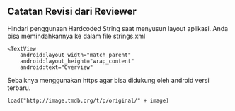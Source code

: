 ## Catatan Revisi dari Reviewer

Hindari penggunaan Hardcoded String saat menyusun layout aplikasi. Anda bisa memindahkannya ke dalam file strings.xml

    <TextView
        android:layout_width="match_parent"
        android:layout_height="wrap_content"
        android:text="Overview"

Sebaiknya menggunakan https agar bisa didukung oleh android versi terbaru.

    load("http://image.tmdb.org/t/p/original/" + image)
